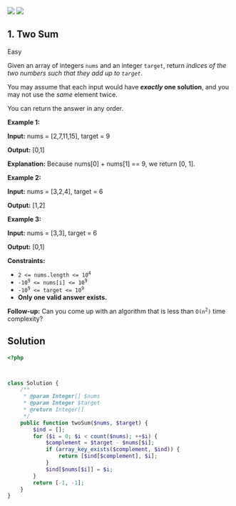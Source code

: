 [![](https://img.shields.io/github/stars/LeetCode-in-Ruby/LeetCode-in-Ruby?label=Stars&style=flat-square)](https://github.com/LeetCode-in-Ruby/LeetCode-in-Ruby)
[![](https://img.shields.io/github/forks/LeetCode-in-Ruby/LeetCode-in-Ruby?label=Fork%20me%20on%20GitHub%20&style=flat-square)](https://github.com/LeetCode-in-Ruby/LeetCode-in-Ruby/fork)

## 1\. Two Sum

Easy

Given an array of integers `nums` and an integer `target`, return _indices of the two numbers such that they add up to `target`_.

You may assume that each input would have **_exactly_ one solution**, and you may not use the _same_ element twice.

You can return the answer in any order.

**Example 1:**

**Input:** nums = [2,7,11,15], target = 9

**Output:** [0,1]

**Explanation:** Because nums[0] + nums[1] == 9, we return [0, 1]. 

**Example 2:**

**Input:** nums = [3,2,4], target = 6

**Output:** [1,2] 

**Example 3:**

**Input:** nums = [3,3], target = 6

**Output:** [0,1] 

**Constraints:**

*   <code>2 <= nums.length <= 10<sup>4</sup></code>
*   <code>-10<sup>9</sup> <= nums[i] <= 10<sup>9</sup></code>
*   <code>-10<sup>9</sup> <= target <= 10<sup>9</sup></code>
*   **Only one valid answer exists.**

**Follow-up:** Can you come up with an algorithm that is less than <code>O(n<sup>2</sup>)</code> time complexity?

## Solution

```php
<?php



class Solution {
    /**
     * @param Integer[] $nums
     * @param Integer $target
     * @return Integer[]
     */
    public function twoSum($nums, $target) {
        $ind = [];
        for ($i = 0; $i < count($nums); ++$i) {
            $complement = $target - $nums[$i];
            if (array_key_exists($complement, $ind)) {
                return [$ind[$complement], $i];
            }
            $ind[$nums[$i]] = $i;
        }
        return [-1, -1];
    }
}
```